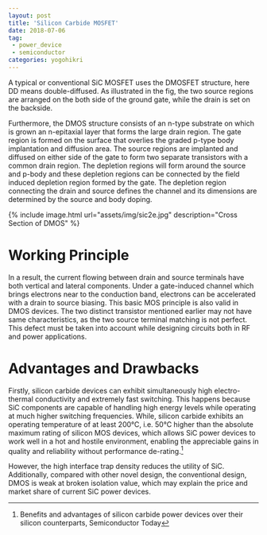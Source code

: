 ```yaml
---
layout: post
title: 'Silicon Carbide MOSFET'
date: 2018-07-06
tag: 
 - power_device
 - semiconductor
categories: yogohikri
---
```


A typical or conventional SiC MOSFET uses the DMOSFET structure, here DD means double-diffused. As illustrated in the fig, the two source regions are arranged on the both side of the ground gate, while the drain is set on the backside. 
<!-- more -->
Furthermore,  the DMOS structure consists of an n-type substrate on which is grown an n-epitaxial layer that forms the large drain region. The gate region is formed on the surface that overlies the graded p-type body implantation and diffusion area. The source regions are implanted and diffused on either side of the gate to form two separate transistors with a common drain region. The depletion regions will form around the source and p-body and these depletion regions can be connected by the field induced depletion region formed by the gate. The depletion region connecting the drain and source defines the channel and its dimensions are determined by the source and body doping.

{% include image.html url="assets/img/sic2e.jpg" description="Cross Section of DMOS" %}

# Working Principle

In a result, the current flowing between drain and source terminals have both vertical and lateral components. Under a gate-induced channel which brings electrons near to the conduction band, electrons can be accelerated with a drain to source biasing. This basic MOS principle is also valid in DMOS devices. The two distinct transistor mentioned earlier may not have same characteristics, as the two source terminal matching is not perfect. This defect must be taken into account while designing circuits both in RF and power applications.

# Advantages and Drawbacks

Firstly, silicon carbide devices can exhibit simultaneously high electro-thermal conductivity and extremely fast switching. This happens because SiC components are capable of handling high energy levels while operating at much higher switching frequencies. While, silicon carbide exhibits an operating temperature of at least 200°C, i.e. 50°C higher than the absolute maximum rating of silicon MOS devices, which allows SiC power devices to work well in a hot and hostile environment, enabling the appreciable gains in quality and reliability without performance de-rating.[^bene]

However, the high interface trap density reduces the utility of SiC. Additionally, compared with other novel design, the conventional design, DMOS is weak at broken isolation value, which may explain the price and market share of current SiC power devices.

[^bene]: Benefits and advantages of silicon carbide power devices over their silicon counterparts, Semiconductor Today